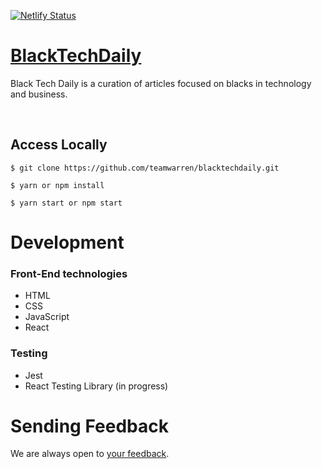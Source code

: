 [![Netlify Status](https://api.netlify.com/api/v1/badges/9187b7ab-3775-46a3-b97b-be820c710198/deploy-status)](https://app.netlify.com/sites/blacktechdaily/deploys)

# [BlackTechDaily](https://blacktechdaily.netlify.app)
Black Tech Daily is a curation of articles focused on blacks in technology and business. 

<br />

## Access Locally
`$ git clone https://github.com/teamwarren/blacktechdaily.git`

`$ yarn or npm install`

`$ yarn start or npm start`


# Development

### Front-End technologies

* HTML
* CSS
* JavaScript
* React

### Testing

* Jest
* React Testing Library (in progress)

# Sending Feedback

We are always open to [your feedback](https://github.com/teamwarren/blacktechdaily/issues).
